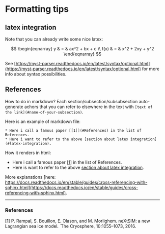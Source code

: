 # Formatting tips

## latex integration
<a name="subseclatex"></a>

Note that you can already write some nice latex:

$$
   \begin{eqnarray}
      y    & = & ax^2 + bx + c \\
      f(x) & = & x^2 + 2xy + y^2
   \end{eqnarray}
$$

See [https://myst-parser.readthedocs.io/en/latest/syntax/optional.html](https://myst-parser.readthedocs.io/en/latest/syntax/optional.html) for more info about syntax possibilities.

## References
How to do in markdown? Each section/subsection/subsubsection auto-generate achors that you can refer to elsewhere in the text with  `[text of the link](#name-of-your-subsection)`. 

Here is an example of markdown file:

```
* Here i call a famous paper [[1]](#References) in the list of References.
* Here i want to refer to the above [section about latex integration](#latex-integration).
```

How it renders in html:

* Here i call a famous paper [[1]](#References) in the list of References.
* Here is want to refer to the above [section about latex integration](#latex-integration).

More explanations [here: https://docs.readthedocs.io/en/stable/guides/cross-referencing-with-sphinx.html](https://docs.readthedocs.io/en/stable/guides/cross-referencing-with-sphinx.html).

---
### References

[1] P. Rampal, S. Bouillon, E. Olason, and M. Morlighem. neXtSIM: a new Lagrangian sea ice model.  ́ The Cryosphere, 10:1055–1073, 2016.
